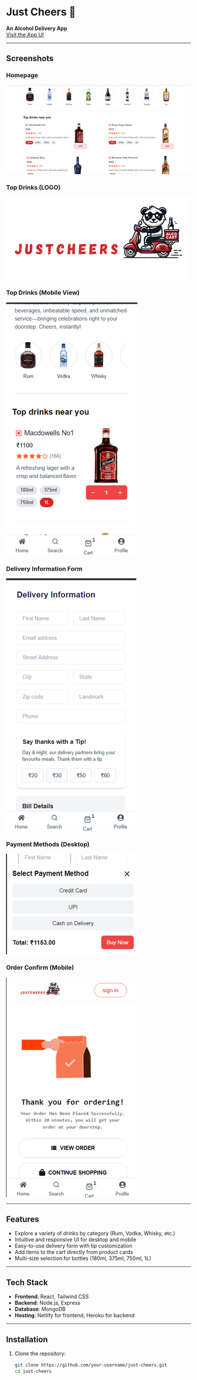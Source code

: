 # Just Cheers 🍻

**An Alcohol Delivery App**  
[Visit the App UI](https://justcheers.netlify.app/)

---

## Screenshots

### Homepage
![Homepage](./frontend/public/1.png)

### Top Drinks (LOGO)
![Top Drinks - Desktop View](./frontend/src/assets/logo.png)

### Top Drinks (Mobile View)
![Top Drinks - Mobile View](./frontend/public/2.png)

### Delivery Information Form
![Delivery Information Form](./frontend/public/4.png)

### Payment Methods (Desktop)
![Navigation Bar - Desktop](./frontend/public/5.png)

### Order Confirm (Mobile)
![Navigation Bar - Mobile](./frontend/public/6.png)

---

## Features

- Explore a variety of drinks by category (Rum, Vodka, Whisky, etc.)
- Intuitive and responsive UI for desktop and mobile
- Easy-to-use delivery form with tip customization
- Add items to the cart directly from product cards
- Multi-size selection for bottles (180ml, 375ml, 750ml, 1L)

---

## Tech Stack

- **Frontend**: React, Tailwind CSS
- **Backend**: Node.js, Express
- **Database**: MongoDB
- **Hosting**: Netlify for frontend, Heroku for backend

---

## Installation

1. Clone the repository:
   ```bash
   git clone https://github.com/your-username/just-cheers.git
   cd just-cheers

